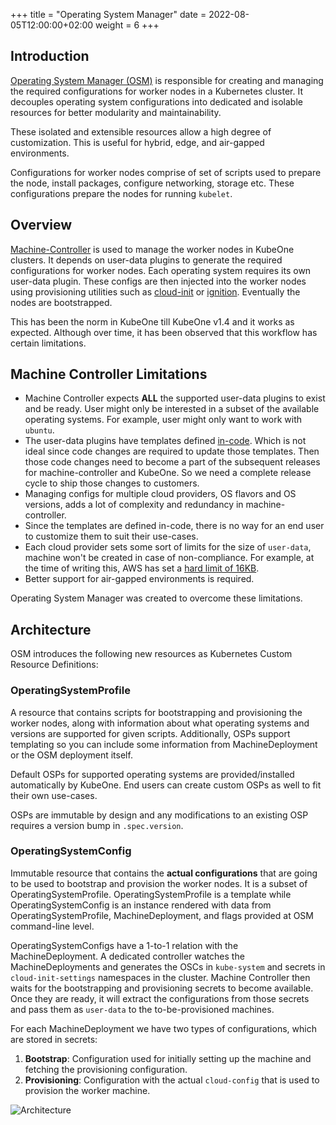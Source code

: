 +++
title = "Operating System Manager"
date = 2022-08-05T12:00:00+02:00
weight = 6
+++

## Introduction

[Operating System Manager (OSM)](https://github.com/kubermatic/operating-system-manager) is responsible for creating and managing the required configurations for worker nodes in a Kubernetes cluster. It decouples operating system configurations into dedicated and isolable resources for better modularity and maintainability.

These isolated and extensible resources allow a high degree of customization. This is useful for hybrid, edge, and air-gapped environments.

Configurations for worker nodes comprise of set of scripts used to prepare the node, install packages, configure networking, storage etc. These configurations prepare the nodes for running `kubelet`.

## Overview

[Machine-Controller](https://github.com/kubermatic/machine-controller) is used to manage the worker nodes in KubeOne clusters. It depends on user-data plugins to generate the required configurations for worker nodes. Each operating system requires its own user-data plugin. These configs are then injected into the worker nodes using provisioning utilities such as [cloud-init](https://cloud-init.io) or [ignition](https://coreos.github.io/ignition). Eventually the nodes are bootstrapped.

This has been the norm in KubeOne till KubeOne v1.4 and it works as expected. Although over time, it has been observed that this workflow has certain limitations.

## Machine Controller Limitations

- Machine Controller expects **ALL** the supported user-data plugins to exist and be ready. User might only be interested in a subset of the available operating systems. For example, user might only want to work with `ubuntu`.
- The user-data plugins have templates defined [in-code](https://github.com/kubermatic/machine-controller/blob/v1.53.0/pkg/userdata/ubuntu/provider.go#L136). Which is not ideal since code changes are required to update those templates. Then those code changes need to become a part of the subsequent releases for machine-controller and KubeOne. So we need a complete release cycle to ship those changes to customers.
- Managing configs for multiple cloud providers, OS flavors and OS versions, adds a lot of complexity and redundancy in machine-controller.
- Since the templates are defined in-code, there is no way for an end user to customize them to suit their use-cases.
- Each cloud provider sets some sort of limits for the size of `user-data`, machine won't be created in case of non-compliance. For example, at the time of writing this, AWS has set a [hard limit of 16KB](https://docs.aws.amazon.com/AWSEC2/latest/UserGuide/instancedata-add-user-data.html).
- Better support for air-gapped environments is required.

Operating System Manager was created to overcome these limitations.

## Architecture

OSM introduces the following new resources as Kubernetes Custom Resource Definitions:

### OperatingSystemProfile

A resource that contains scripts for bootstrapping and provisioning the worker nodes, along with information about what operating systems and versions are supported for given scripts. Additionally, OSPs support templating so you can include some information from MachineDeployment or the OSM deployment itself.

Default OSPs for supported operating systems are provided/installed automatically by KubeOne. End users can create custom OSPs as well to fit their own use-cases.

OSPs are immutable by design and any modifications to an existing OSP requires a version bump in `.spec.version`.

### OperatingSystemConfig

Immutable resource that contains the **actual configurations** that are going to be used to bootstrap and provision the worker nodes. It is a subset of OperatingSystemProfile. OperatingSystemProfile is a template while OperatingSystemConfig is an instance rendered with data from OperatingSystemProfile, MachineDeployment, and flags provided at OSM command-line level.

OperatingSystemConfigs have a 1-to-1 relation with the MachineDeployment. A dedicated controller watches the MachineDeployments and generates the OSCs in `kube-system` and secrets in `cloud-init-settings` namespaces in the cluster. Machine Controller then waits for the bootstrapping and provisioning secrets to become available. Once they are ready, it will extract the configurations from those secrets and pass them as `user-data` to the to-be-provisioned machines.

For each MachineDeployment we have two types of configurations, which are stored in secrets:

1. **Bootstrap**: Configuration used for initially setting up the machine and fetching the provisioning configuration.
2. **Provisioning**: Configuration with the actual `cloud-config` that is used to provision the worker machine.

![Architecture](/img/kubeone/main/operating-system-manager/architecture.png?classes=shadow,border "Architecture")
